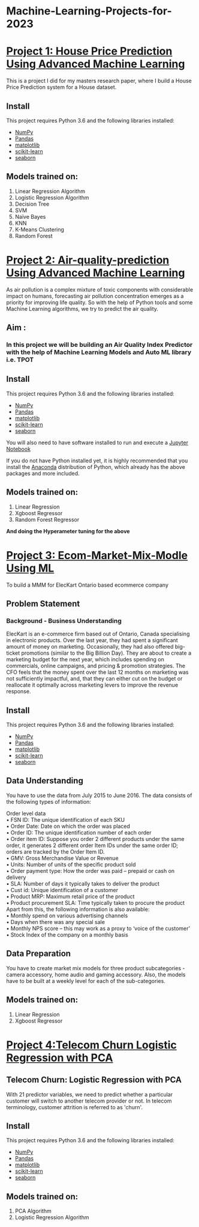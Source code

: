 # Machine-Learning-Projects-for-2023

# [Project 1: House Price Prediction Using Advanced Machine Learning](https://github.com/sbsahane12/Machine-Learning-Projects-for-2023.git)
This is a project I did for my masters research paper, where I build a House Price Prediction system for a House dataset.
## Install
This project requires Python 3.6 and the following libraries installed:
- [NumPy](http://www.numpy.org/)
- [Pandas](http://pandas.pydata.org)
- [matplotlib](http://matplotlib.org/)
- [scikit-learn](http://scikit-learn.org/stable/)
- [seaborn](https://seaborn.pydata.org/)

## Models trained on: 
1. Linear Regression Algorithm 
2. Logistic Regression Algorithm 
3. Decision Tree
4. SVM
5. Naïve Bayes
6. KNN
7. K-Means Clustering
8. Random Forest

# [Project 2: Air-quality-prediction Using Advanced Machine Learning](https://github.com/sbsahane12/Machine-Learning-Projects-for-2023.git) 
As air pollution is a complex mixture of toxic components with considerable impact on humans, forecasting air pollution concentration emerges as a priority for improving life quality. So with the help of Python tools and some Machine Learning algorithms, we try to predict the air quality. 

## Aim :
### In this project we will be building an Air Quality Index Predictor with the help of Machine Learning Models and Auto ML library i.e. TPOT

## Install
This project requires Python 3.6 and the following libraries installed:
- [NumPy](http://www.numpy.org/)
- [Pandas](http://pandas.pydata.org)
- [matplotlib](http://matplotlib.org/)
- [scikit-learn](http://scikit-learn.org/stable/)
- [seaborn](https://seaborn.pydata.org/)

You will also need to have software installed to run and execute a [Jupyter Notebook](http://ipython.org/notebook.html)

If you do not have Python installed yet, it is highly recommended that you install the [Anaconda](http://continuum.io/downloads) distribution of Python, which already has the above packages and more included.


## Models trained on: 
1. Linear Regression
2. Xgboost Regressor
3. Random Forest Regressor

****And doing the Hyperameter tuning for the above****

# [Project  3: Ecom-Market-Mix-Modle Using ML](https://github.com/sbsahane12/Machine-Learning-Projects-for-2023.git) 
To build a MMM for ElecKart Ontario based ecommerce company
## Problem Statement  
### Background  - Business Understanding   
ElecKart is an e-commerce firm based out of Ontario, Canada specialising in electronic products. Over the last year, they had spent a significant amount of money on marketing. Occasionally, they had also offered big-ticket promotions (similar to the Big Billion Day). They are about to create a marketing budget for the next year, which includes spending on commercials, online campaigns, and pricing & promotion strategies. The CFO feels that the money spent over the last 12 months on marketing was not sufficiently impactful, and, that they can either cut on the budget or reallocate it optimally across marketing levers to improve the revenue response.  
## Install
This project requires Python 3.6 and the following libraries installed:
- [NumPy](http://www.numpy.org/)
- [Pandas](http://pandas.pydata.org)
- [matplotlib](http://matplotlib.org/)
- [scikit-learn](http://scikit-learn.org/stable/)
- [seaborn](https://seaborn.pydata.org/)
## Data Understanding
You have to use the data from July 2015 to June 2016. The data consists of the following types of information:  
   
Order level data  
•	FSN ID: The unique identification of each SKU  
•	Order Date: Date on which the order was placed  
•	Order ID: The unique identification number of each order  
•	Order item ID: Suppose you order 2 different products under the same order, it generates 2 different order Item IDs under the same order ID; orders are tracked by the Order Item ID.  
•	GMV: Gross Merchandise Value or Revenue  
•	Units: Number of units of the specific product sold  
•	Order payment type: How the order was paid – prepaid or cash on delivery  
•	SLA: Number of days it typically takes to deliver the product  
•	Cust id: Unique identification of a customer  
•	Product MRP: Maximum retail price of the product  
•	Product procurement SLA: Time typically taken to procure the product  
Apart from this, the following information is also available:  
•	Monthly spend on various advertising channels  
•	Days when there was any special sale  
•	Monthly NPS score – this may work as a proxy to ‘voice of the customer’  
•	Stock Index of the company on a monthly basis   

## Data Preparation  
You have to create market mix models for three product subcategories  - camera accessory, home audio and gaming accessory. Also, the models have to be built at a weekly level for each of the sub-categories.  
## Models trained on: 
1. Linear Regression
2. Xgboost Regressor

# [Project 4:Telecom Churn Logistic Regression with PCA](https://github.com/sbsahane12/Machine-Learning-Projects-for-2023.git)
## Telecom Churn: Logistic Regression with PCA
With 21 predictor variables, we need to predict whether a particular customer will switch to another telecom provider or not. In telecom terminology, customer attrition is referred to as 'churn'.
## Install
This project requires Python 3.6 and the following libraries installed:
- [NumPy](http://www.numpy.org/)
- [Pandas](http://pandas.pydata.org)
- [matplotlib](http://matplotlib.org/)
- [scikit-learn](http://scikit-learn.org/stable/)
- [seaborn](https://seaborn.pydata.org/)

## Models trained on: 
1. PCA Algorithm 
2. Logistic Regression Algorithm 
